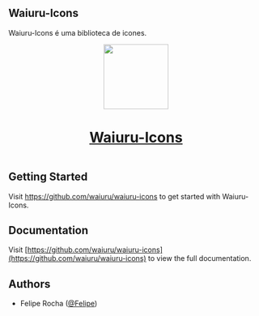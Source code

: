 ## Waiuru-Icons

<p> Waiuru-Icons é uma biblioteca de icones.<p>
    <p align="center">
  <a href="https://github.com/waiuru/waiuru-icons">
    <picture>
      <source media="(prefers-color-scheme: dark)" srcset="https://avatars.githubusercontent.com/u/69097643?s=200&v=4">
      <img src="https://avatars.githubusercontent.com/u/69097643?s=200&v=4" height="128">
    </picture>
    <h1 align="center">Waiuru-Icons</h1>
  </a>
</p>

<p align="center">
  <a aria-label="License" href="https://github.com/waiuru/waiuru-icons/blob/main/LICENSE">
    <img alt="" src="https://img.shields.io/npm/l/next.svg?style=for-the-badge&labelColor=000000">
  </a>
</p>

## Getting Started

Visit <a aria-label="next.js learn" href="https://github.com/waiuru/waiuru-icons">https://github.com/waiuru/waiuru-icons</a> to get started with Waiuru-Icons.

## Documentation

Visit [https://github.com/waiuru/waiuru-icons](https://github.com/waiuru/waiuru-icons) to view the full documentation.

## Authors

- Felipe Rocha ([@Felipe](https://github.com/FelipeSimoesDaRocha))
